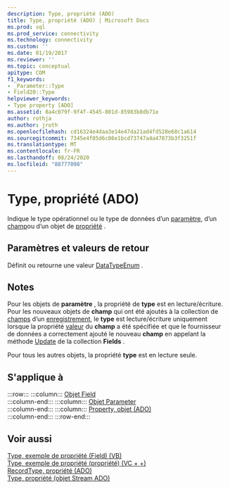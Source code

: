 ```yaml
---
description: Type, propriété (ADO)
title: Type, propriété (ADO) | Microsoft Docs
ms.prod: sql
ms.prod_service: connectivity
ms.technology: connectivity
ms.custom: ''
ms.date: 01/19/2017
ms.reviewer: ''
ms.topic: conceptual
apitype: COM
f1_keywords:
- _Parameter::Type
- Field20::Type
helpviewer_keywords:
- Type property [ADO]
ms.assetid: 8a4c079f-9f4f-4545-801d-85983b8db71e
author: rothja
ms.author: jroth
ms.openlocfilehash: cd16324e4daa3e14e47da21ad4fd528e68c1a614
ms.sourcegitcommit: 7345e4f05d6c06e1bcd73747a4a47873b3f3251f
ms.translationtype: MT
ms.contentlocale: fr-FR
ms.lasthandoff: 08/24/2020
ms.locfileid: "88777098"
---
```

# <a name="type-property-ado"></a>Type, propriété (ADO)
Indique le type opérationnel ou le type de données d’un [paramètre](./parameter-object.md), d’un [champ](./field-object.md)ou d’un objet de [propriété](./property-object-ado.md) .  
  
## <a name="settings-and-return-values"></a>Paramètres et valeurs de retour  
 Définit ou retourne une valeur [DataTypeEnum](./datatypeenum.md) .  
  
## <a name="remarks"></a>Notes  
 Pour les objets de **paramètre** , la propriété de **type** est en lecture/écriture. Pour les nouveaux objets de **champ** qui ont été ajoutés à la collection de [champs](./fields-collection-ado.md) d’un [enregistrement](./record-object-ado.md), le **type** est lecture/écriture uniquement lorsque la propriété [valeur](./value-property-ado.md) du **champ** a été spécifiée et que le fournisseur de données a correctement ajouté le nouveau **champ** en appelant la méthode [Update](./update-method.md) de la collection **Fields** .  
  
 Pour tous les autres objets, la propriété **type** est en lecture seule.  
  
## <a name="applies-to"></a>S'applique à  

:::row:::
    :::column:::
        [Objet Field](./field-object.md)  
    :::column-end:::
    :::column:::
        [Objet Parameter](./parameter-object.md)  
    :::column-end:::
    :::column:::
        [Property, objet (ADO)](./property-object-ado.md)  
    :::column-end:::
:::row-end:::

## <a name="see-also"></a>Voir aussi  
 [Type, exemple de propriété (Field) (VB)](./type-property-example-field-vb.md)   
 [Type, exemple de propriété (propriété) (VC + +)](./type-property-example-property-vc.md)   
 [RecordType, propriété (ADO)](./recordtype-property-ado.md)   
 [Type, propriété (objet Stream ADO)](./type-property-ado-stream.md)